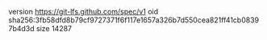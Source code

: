 version https://git-lfs.github.com/spec/v1
oid sha256:3fb58dfd8b79cf9727371f6f117e1657a326b7d550cea821ff41cb08397b4d3d
size 14287
